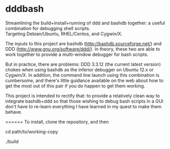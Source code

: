 dddbash
=======

Streamlining the build+install+running of ddd and bashdb together: a useful combination for debugging shell scripts.   
Targeting Debian/Ubuntu, RHEL/Centos, and Cygwin/X.

The inputs to this project are bashdb (http://bashdb.sourceforge.net/) and DDD (http://www.gnu.org/software/ddd/). 
In theory, these two are able to work together to provide a multi-window debugger for bash scripts.

But in practice, there are problems:  DDD 3.3.12 (the current latest version) chokes when using bashdb 
as the inferior debugger on Ubuntu 12.x or Cygwin/X.   In addition, the command line launch using this combination
is cumbersome, and there's little guidance available on the web about how to get the most out of this pair if you
do happen to get them working.

This project is intended to rectify that: to provide a relatively clean way to integrate bashdb+ddd so that those wishing
to debug bash scripts in a GUI don't have to re-learn everything I have learned in my quest to make them
behave.

======
To install, clone the repository, and then 

  cd path/to/working-copy
  
  ./build

